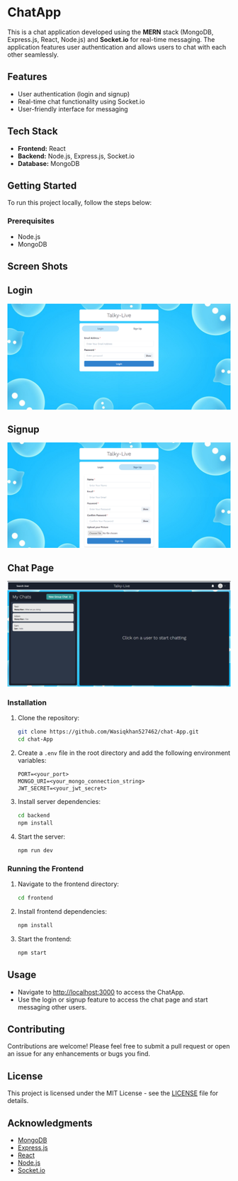 
# ChatApp

This is a chat application developed using the **MERN** stack (MongoDB, Express.js, React, Node.js) and **Socket.io** for real-time messaging. The application features user authentication and allows users to chat with each other seamlessly.

## Features

- User authentication (login and signup)
- Real-time chat functionality using Socket.io
- User-friendly interface for messaging

## Tech Stack

- **Frontend:** React
- **Backend:** Node.js, Express.js, Socket.io
- **Database:** MongoDB

## Getting Started

To run this project locally, follow the steps below:

### Prerequisites

- Node.js
- MongoDB

## Screen Shots

## Login
![Login](https://github.com/Wasiqkhan527462/chat-App/blob/10f5797927a071e91d89a7a45d72dcf9712b5be8/Login.png)

## Signup
![Signup](https://github.com/Wasiqkhan527462/chat-App/blob/10f5797927a071e91d89a7a45d72dcf9712b5be8/Sign%20Up.png)

## Chat Page
![Chat Page](https://github.com/Wasiqkhan527462/chat-App/blob/10f5797927a071e91d89a7a45d72dcf9712b5be8/Chat%20Page.png)


### Installation

1. Clone the repository:
   ```bash
   git clone https://github.com/Wasiqkhan527462/chat-App.git
   cd chat-App
   ```

2. Create a `.env` file in the root directory and add the following environment variables:
   ```plaintext
   PORT=<your_port>
   MONGO_URI=<your_mongo_connection_string>
   JWT_SECRET=<your_jwt_secret>
   ```

3. Install server dependencies:
   ```bash
   cd backend
   npm install
   ```

4. Start the server:
   ```bash
   npm run dev
   ```

### Running the Frontend

1. Navigate to the frontend directory:
   ```bash
   cd frontend
   ```

2. Install frontend dependencies:
   ```bash
   npm install
   ```

3. Start the frontend:
   ```bash
   npm start
   ```

## Usage

- Navigate to [http://localhost:3000](http://localhost:3000) to access the ChatApp.
- Use the login or signup feature to access the chat page and start messaging other users.

## Contributing

Contributions are welcome! Please feel free to submit a pull request or open an issue for any enhancements or bugs you find.

## License

This project is licensed under the MIT License - see the [LICENSE](LICENSE) file for details.

## Acknowledgments

- [MongoDB](https://www.mongodb.com/)
- [Express.js](https://expressjs.com/)
- [React](https://reactjs.org/)
- [Node.js](https://nodejs.org/)
- [Socket.io](https://socket.io/)
```

